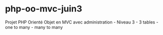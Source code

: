 # php-oo-mvc-juin3
Projet PHP Orienté Objet en MVC avec administration - Niveau 3 - 3 tables - one to many - many to many
